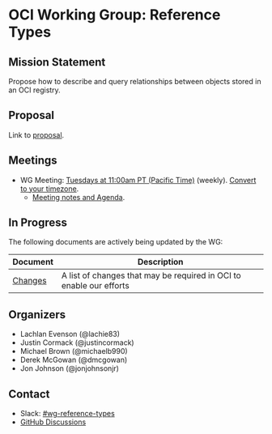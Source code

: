 # OCI Working Group: Reference Types

## Mission Statement

Propose how to describe and query relationships between objects stored in an OCI registry.

## Proposal

Link to [proposal](https://github.com/opencontainers/tob/blob/main/proposals/wg-reference-types.md).

## Meetings
* WG Meeting: [Tuesdays at 11:00am PT (Pacific Time)](https://zoom.us/j/92128676364) (weekly). [Convert to your timezone](https://dateful.com/convert/pt-pacific-time?t=11am).
  * [Meeting notes and Agenda](https://docs.google.com/document/d/1SVOWQTowigXzbYdorzfa7tMmrcm91yK12LvSONqziJY/edit).

## In Progress

The following documents are actively being updated by the WG:

| Document                       | Description                                                         |
| ------------------------------ | ------------------------------------------------------------------- |
| [Changes](./docs/CHANGES.md)   | A list of changes that may be required in OCI to enable our efforts |

## Organizers

* Lachlan Evenson (@lachie83)
* Justin Cormack (@justincormack)
* Michael Brown (@michaelb990)
* Derek McGowan (@dmcgowan)
* Jon Johnson (@jonjohnsonjr)

## Contact
- Slack: [#wg-reference-types](https://opencontainers.slack.com/messages/wg-api-expression)
- [GitHub Discussions](https://github.com/opencontainers/wg-reference-types/discussions)
